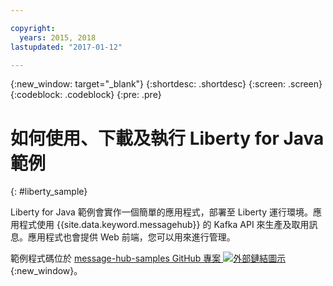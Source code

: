 ```yaml
---

copyright:
  years: 2015, 2018
lastupdated: "2017-01-12"

---
```


{:new_window: target="_blank"}
{:shortdesc: .shortdesc}
{:screen: .screen}
{:codeblock: .codeblock}
{:pre: .pre}

# 如何使用、下載及執行 Liberty for Java 範例
{: #liberty_sample}

Liberty for Java 範例會實作一個簡單的應用程式，部署至 Liberty 運行環境。應用程式使用 {{site.data.keyword.messagehub}} 的 Kafka API 來生產及取用訊息。應用程式也會提供 Web 前端，您可以用來進行管理。

範例程式碼位於 [message-hub-samples GitHub 專案 ![外部鏈結圖示](../../icons/launch-glyph.svg "外部鏈結圖示")](https://github.com/ibm-messaging/message-hub-samples/tree/master/kafka-java-liberty-sample){:new_window}。
